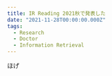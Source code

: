 ```yaml
---
title: IR Reading 2021秋で発表した
date: "2021-11-28T00:00:00.000Z"
tags:
  - Research
  - Doctor
  - Information Retrieval
---
```


ほげ
